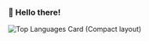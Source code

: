 ### 🦊 Hello there!

![Top Languages Card (Compact layout)](https://github-readme-stats.vercel.app/api/top-langs/?username=naborisk&layout=compact&theme=tokyonight)

<!---
naborisk/naborisk is a ✨ special ✨ repository because its `README.md` (this file) appears on your GitHub profile.
You can click the Preview link to take a look at your changes.
--->
